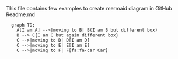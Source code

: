 This file contains few examples to create mermaid diagram in GitHub Readme.md

```mermaid
  graph TD;
    A[I am A] -->|moving to B| B(I am B but different box)
    B --> C{I am C but again different box}
    C -->|moving to D| D[I am D]
    C -->|moving to E| E[I am E]
    C -->|moving to F| F[fa:fa-car Car]
```
